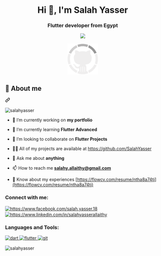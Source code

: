 <h1 align="center">Hi 👋, I'm Salah Yasser</h1>

<h3 align="center">Flutter developer from Egypt</h3>



<p align="center" dir="auto"> <a target="_blank" rel="noopener noreferrer nofollow" href="https://camo.githubusercontent.com/dcdbb83175f3a3846596e311a9c32387483452adb27adf6a18268ed1c29391e9/68747470733a2f2f726561646d652d747970696e672d7376672e6865726f6b756170702e636f6d3f6c696e65733d57656c636f6d652b746f2b6d792b4769744875622b50726f66696c65"><img src="https://camo.githubusercontent.com/dcdbb83175f3a3846596e311a9c32387483452adb27adf6a18268ed1c29391e9/68747470733a2f2f726561646d652d747970696e672d7376672e6865726f6b756170702e636f6d3f6c696e65733d57656c636f6d652b746f2b6d792b4769744875622b50726f66696c65" data-canonical-src="https://readme-typing-svg.herokuapp.com?lines=Welcome+to+my+GitHub+Profile" style="max-width: 100%;"></a> </p>


<div align="center" dir="auto">
        <animated-image data-catalyst=""><a target="_blank" rel="noopener noreferrer nofollow" href="https://raw.githubusercontent.com/AhmedFathyDev/AhmedFathyDev/main/GitHub.gif" data-target="animated-image.originalLink"><img src="https://raw.githubusercontent.com/AhmedFathyDev/AhmedFathyDev/main/GitHub.gif" alt="GitHub Octocat Logo" height="100" style="max-width: 100%; display: inline-block;" data-target="animated-image.originalImage"></a>
      <span class="AnimatedImagePlayer" data-target="animated-image.player" hidden="">
        <a data-target="animated-image.replacedLink" class="AnimatedImagePlayer-images" href="https://raw.githubusercontent.com/AhmedFathyDev/AhmedFathyDev/main/GitHub.gif" target="_blank"></a></span></animated-image></div>




<div class="markdown-heading" dir="auto"><h2 class="heading-element" dir="auto">👀 About me</h2><a id="user-content--about-me" class="anchor" aria-label="Permalink: 👀 About me" href="#-about-me"><svg class="octicon octicon-link" viewBox="0 0 16 16" version="1.1" width="16" height="16" aria-hidden="true"><path d="m7.775 3.275 1.25-1.25a3.5 3.5 0 1 1 4.95 4.95l-2.5 2.5a3.5 3.5 0 0 1-4.95 0 .751.751 0 0 1 .018-1.042.751.751 0 0 1 1.042-.018 1.998 1.998 0 0 0 2.83 0l2.5-2.5a2.002 2.002 0 0 0-2.83-2.83l-1.25 1.25a.751.751 0 0 1-1.042-.018.751.751 0 0 1-.018-1.042Zm-4.69 9.64a1.998 1.998 0 0 0 2.83 0l1.25-1.25a.751.751 0 0 1 1.042.018.751.751 0 0 1 .018 1.042l-1.25 1.25a3.5 3.5 0 1 1-4.95-4.95l2.5-2.5a3.5 3.5 0 0 1 4.95 0 .751.751 0 0 1-.018 1.042.751.751 0 0 1-1.042.018 1.998 1.998 0 0 0-2.83 0l-2.5 2.5a1.998 1.998 0 0 0 0 2.83Z"></path></svg></a></div>
          
<p align="left"> <img src="https://komarev.com/ghpvc/?username=salahyasser&label=Profile%20views&color=0e75b6&style=flat" alt="salahyasser" /> </p>

<ul dir="auto">
<li>
<p dir="auto">🔭 I’m currently working on <strong>my portfolio</strong></p>
</li>
<li>
<p dir="auto">🌱 I’m currently learning <strong>Flutter Advanced</strong></p>
</li>
<li>
<p dir="auto">👯 I’m looking to collaborate on <strong>Flutter Projects</strong></p>
</li>
<li>
<p dir="auto">👨‍💻 All of my projects are available at <a href="https://github.com/SalahYasser">https://github.com/SalahYasser</a></p>
</li>
</ul>

- 💬 Ask me about **anything**

- 📫 How to reach me **salahy.allaithy@gmail.com**

- 📄 Know about my experiences [https://flowcv.com/resume/ntha8a74tj](https://flowcv.com/resume/ntha8a74tj)

<h3 align="left">Connect with me:</h3>
<p align="left">
<a href="https://fb.com/https://www.facebook.com/salah.yasser.18" target="blank"><img align="center" src="https://raw.githubusercontent.com/rahuldkjain/github-profile-readme-generator/master/src/images/icons/Social/facebook.svg" alt="https://www.facebook.com/salah.yasser.18" height="30" width="40" /></a>
<a href="https://linkedin.com/in/https://www.linkedin.com/in/salahyasserallaithy" target="blank"><img align="center" src="https://raw.githubusercontent.com/rahuldkjain/github-profile-readme-generator/master/src/images/icons/Social/linked-in-alt.svg" alt="https://www.linkedin.com/in/salahyasserallaithy" height="30" width="40" /></a>
</p>

<h3 align="left">Languages and Tools:</h3>
<p align="left"> <a href="https://dart.dev" target="_blank" rel="noreferrer"> <img src="https://www.vectorlogo.zone/logos/dartlang/dartlang-icon.svg" alt="dart" width="40" height="40"/> </a> <a href="https://flutter.dev" target="_blank" rel="noreferrer"> <img src="https://www.vectorlogo.zone/logos/flutterio/flutterio-icon.svg" alt="flutter" width="40" height="40"/> </a> <a href="https://git-scm.com/" target="_blank" rel="noreferrer"> <img src="https://www.vectorlogo.zone/logos/git-scm/git-scm-icon.svg" alt="git" width="40" height="40"/> </a> </p>



<p><img align="center" src="https://github-readme-stats.vercel.app/api/top-langs?username=salahyasser&show_icons=true&locale=en&layout=compact" alt="salahyasser" /></p>

